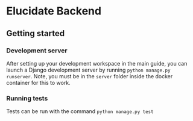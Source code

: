 # Elucidate Backend

## Getting started

### Development server

After setting up your development workspace in the main guide, you can launch a Django development server by running `python manage.py runserver`. Note, you must be in the `server` folder inside the docker container for this to work.

### Running tests

Tests can be run with the command `python manage.py test`
